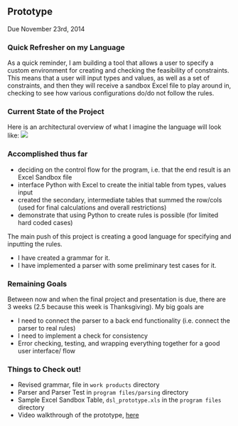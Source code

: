 ## Prototype

Due November 23rd, 2014 

### Quick Refresher on my Language
As a quick reminder, I am building a tool that allows a user to specify a custom environment for creating and checking the feasibility of constraints. This means that a user will input types and values, as well as a set of constraints, and then they will receive a sandbox Excel file to play around in, checking to see how various configurations do/do not follow the rules. 


### Current State of the Project
Here is an architectural overview of what I imagine the language will look like: 
![](https://github.com/jeansung/project/raw/master/work%20products/system_architecture_picture.jpg)

### Accomplished thus far
* deciding on the control flow for the program, i.e. that the end result is an Excel Sandbox file
* interface Python with Excel to create the initial table from types, values input
* created the secondary, intermediate tables that summed the row/cols (used for final calculations and overall restrictions)
* demonstrate that using Python to create rules is possible (for limited hard coded cases)

The main push of this project is creating a good language for specifying and inputting the rules.   
* I have created a grammar for it. 
* I have implemented a parser with some preliminary test cases for it.
 

### Remaining Goals 
Between now and when the final project and presentation is due, there are 3 weeks (2.5 because this week is Thanksgiving). My big goals are 
* I need to connect the parser to a back end functionality (i.e. connect the parser to real rules)
* I need to implement a check for consistency 
* Error checking, testing, and wrapping everything together for a good user interface/ flow 

### Things to Check out! 

* Revised grammar, file in `work products` directory
* Parser and Parser Test in `program files/parsing` directory
* Sample Excel Sandbox Table, `dsl_prototype.xls` in the `program files` directory 
* Video walkthrough of the prototype, [here](https://drive.google.com/a/g.hmc.edu/file/d/0B9z84Or5GzOnaXhDMXFVLUpaOUk/view?usp=sharing)
